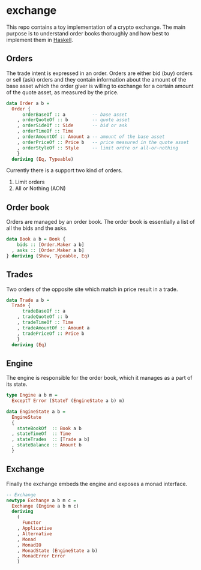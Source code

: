 # exchange

This repo contains a toy implementation of a crypto exchange. The main purpose is to understand order books thoroughly and how best to implement them in [Haskell](https://www.haskell.org).

## Orders

The trade intent is expressed in an order. Orders are either bid (buy) orders or sell (ask) orders and they contain information about the amount of the base asset which the order giver is willing to exchange for a certain amount of the quote asset, as measured by the price.

~~~haskell
data Order a b = 
  Order {
      orderBaseOf :: a          -- base asset
    , orderQuoteOf :: b         -- quote asset
    , orderSideOf :: Side       -- bid or ask
    , orderTimeOf :: Time
    , orderAmountOf :: Amount a -- amount of the base asset
    , orderPriceOf :: Price b   -- price measured in the quote asset
    , orderStyleOf :: Style     -- limit ordre or all-or-nothing
    } 
  deriving (Eq, Typeable)
~~~

Currently there is a support two kind of orders.

1. Limit orders
2. All or Nothing (AON)

## Order book

Orders are managed by an order book. The order book is essentially a list of all the bids and the asks.

~~~haskell
data Book a b = Book {
    bids :: [Order.Maker a b]
  , asks :: [Order.Maker a b]
} deriving (Show, Typeable, Eq)
~~~

## Trades

Two orders of the opposite site which match in price result in a trade.

~~~haskell
data Trade a b =
  Trade {
      tradeBaseOf :: a 
    , tradeQuoteOf :: b
    , tradeTimeOf :: Time 
    , tradeAmountOf :: Amount a
    , tradePriceOf :: Price b
    }
  deriving (Eq)
~~~

## Engine

The engine is responsible for the order book, which it manages as a part of its state.

~~~haskell
type Engine a b m =
  ExceptT Error (StateT (EngineState a b) m)

data EngineState a b =
  EngineState
  {
    stateBookOf  :: Book a b
  , stateTimeOf  :: Time
  , stateTrades  :: [Trade a b]
  , stateBalance :: Amount b
  }
~~~

## Exchange

Finally the exchange embeds the engine and exposes a monad interface.

~~~haskell
-- Exchange
newtype Exchange a b m c =
  Exchange (Engine a b m c)
  deriving
    (
      Functor
    , Applicative
    , Alternative
    , Monad
    , MonadIO
    , MonadState (EngineState a b)
    , MonadError Error
    )
~~~
